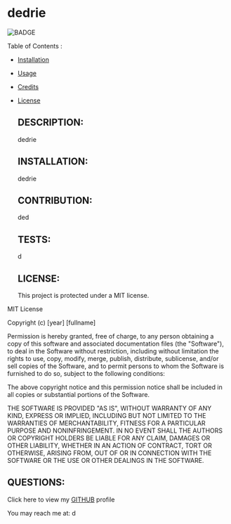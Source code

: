 # dedrie

  ![BADGE](https://img.shields.io/badge/license-MIT-brightgreen)
    

Table of Contents : 
- [Installation](##installation)
- [Usage](##usage)
- [Credits](##credits)
- [License](##license)

  ## DESCRIPTION: 

  dedrie

  ## INSTALLATION: 
  dedrie

  ## CONTRIBUTION: 
  ded

  ## TESTS: 
  d
  
  ## LICENSE: 
    This project is protected under a MIT license. 
    
MIT License

Copyright (c) [year] [fullname]

Permission is hereby granted, free of charge, to any person obtaining a copy
of this software and associated documentation files (the "Software"), to deal
in the Software without restriction, including without limitation the rights
to use, copy, modify, merge, publish, distribute, sublicense, and/or sell
copies of the Software, and to permit persons to whom the Software is
furnished to do so, subject to the following conditions:

The above copyright notice and this permission notice shall be included in all
copies or substantial portions of the Software.

THE SOFTWARE IS PROVIDED "AS IS", WITHOUT WARRANTY OF ANY KIND, EXPRESS OR
IMPLIED, INCLUDING BUT NOT LIMITED TO THE WARRANTIES OF MERCHANTABILITY,
FITNESS FOR A PARTICULAR PURPOSE AND NONINFRINGEMENT. IN NO EVENT SHALL THE
AUTHORS OR COPYRIGHT HOLDERS BE LIABLE FOR ANY CLAIM, DAMAGES OR OTHER
LIABILITY, WHETHER IN AN ACTION OF CONTRACT, TORT OR OTHERWISE, ARISING FROM,
OUT OF OR IN CONNECTION WITH THE SOFTWARE OR THE USE OR OTHER DEALINGS IN THE
SOFTWARE.


    

  ## QUESTIONS:
  Click here to view my [GITHUB](github.com/d) profile 

  You may reach me at: d



